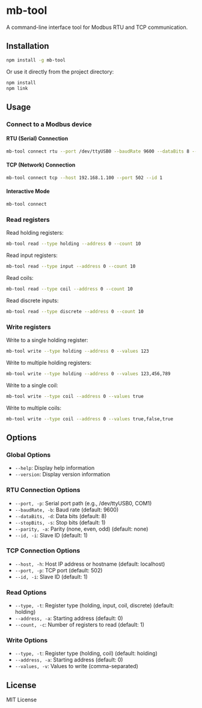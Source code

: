 # mb-tool

A command-line interface tool for Modbus RTU and TCP communication.

## Installation

```bash
npm install -g mb-tool
```

Or use it directly from the project directory:

```bash
npm install
npm link
```

## Usage

### Connect to a Modbus device

#### RTU (Serial) Connection

```bash
mb-tool connect rtu --port /dev/ttyUSB0 --baudRate 9600 --dataBits 8 --stopBits 1 --parity none --id 1
```

#### TCP (Network) Connection

```bash
mb-tool connect tcp --host 192.168.1.100 --port 502 --id 1
```

#### Interactive Mode

```bash
mb-tool connect
```

### Read registers

Read holding registers:
```bash
mb-tool read --type holding --address 0 --count 10
```

Read input registers:
```bash
mb-tool read --type input --address 0 --count 10
```

Read coils:
```bash
mb-tool read --type coil --address 0 --count 10
```

Read discrete inputs:
```bash
mb-tool read --type discrete --address 0 --count 10
```

### Write registers

Write to a single holding register:
```bash
mb-tool write --type holding --address 0 --values 123
```

Write to multiple holding registers:
```bash
mb-tool write --type holding --address 0 --values 123,456,789
```

Write to a single coil:
```bash
mb-tool write --type coil --address 0 --values true
```

Write to multiple coils:
```bash
mb-tool write --type coil --address 0 --values true,false,true
```

## Options

### Global Options

- `--help`: Display help information
- `--version`: Display version information

### RTU Connection Options

- `--port, -p`: Serial port path (e.g., /dev/ttyUSB0, COM1)
- `--baudRate, -b`: Baud rate (default: 9600)
- `--dataBits, -d`: Data bits (default: 8)
- `--stopBits, -s`: Stop bits (default: 1)
- `--parity, -a`: Parity (none, even, odd) (default: none)
- `--id, -i`: Slave ID (default: 1)

### TCP Connection Options

- `--host, -h`: Host IP address or hostname (default: localhost)
- `--port, -p`: TCP port (default: 502)
- `--id, -i`: Slave ID (default: 1)

### Read Options

- `--type, -t`: Register type (holding, input, coil, discrete) (default: holding)
- `--address, -a`: Starting address (default: 0)
- `--count, -c`: Number of registers to read (default: 1)

### Write Options

- `--type, -t`: Register type (holding, coil) (default: holding)
- `--address, -a`: Starting address (default: 0)
- `--values, -v`: Values to write (comma-separated)

## License

MIT License
